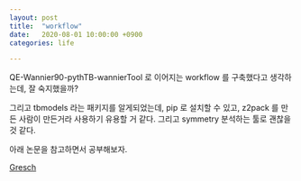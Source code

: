 ```yaml
---
layout: post
title:  "workflow"
date:   2020-08-01 10:00:00 +0900
categories: life

---
```



QE-Wannier90-pythTB-wannierTool 로 이어지는 workflow 를 구축했다고 생각하는데, 잘 숙지했을까?

그리고 tbmodels 라는 패키지를 알게되었는데, pip 로 설치할 수 있고, z2pack 를 만든 사람이 만든거라 사용하기 유용할 거 같다.
그리고 symmetry 분석하는 툴로 괜찮을 것 같다. 

아래 논문을 참고하면서 공부해보자. 


[Gresch]({{site.baseurl}}/pdf/Gresch_TaAs2_NJP.pdf)